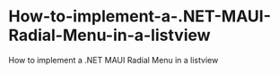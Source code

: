 # How-to-implement-a-.NET-MAUI-Radial-Menu-in-a-listview
How to implement a .NET MAUI Radial Menu in a listview
